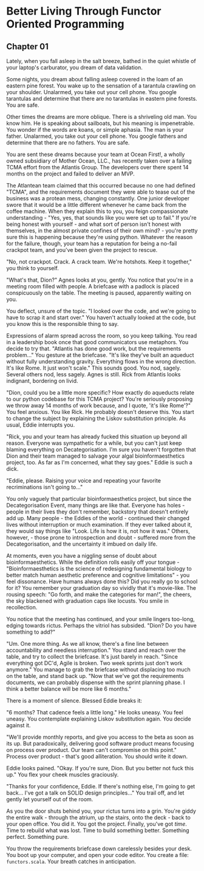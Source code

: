 # Better Living Through Functor Oriented Programming

## Chapter 01

Lately, when you fall asleep in the salt breeze, bathed in the quiet whistle of your laptop's carburator, you dream of data validation. 

Some nights, you dream about falling asleep covered in the loam of an eastern pine forest. You wake up to the sensation of a  tarantula crawling on your shoulder.  Unalarmed, you take out your cell phone. You google tarantulas and determine that there are no tarantulas in eastern pine forests. You are safe.

Other times the dreams are more oblique. There is a shriveling old man. You know him. He is speaking about sailboats, but his meaning is impenetrable. You wonder if the words are koans, or simple aphasia. The man is your father. Unalarmed, you take out your cell phone. You google fathers and determine that there are no fathers. You are safe.

You are sent these dreams because your team at Ocean First!, a wholly owned subsidiary of Mother Ocean, LLC., has recently taken over a failing TCMA effort from the Atlantis Group. The developers over there spent 14 months on the project and failed to deliver an MVP.

The Atlantean team claimed that this occurred because no one had  defined "TCMA", and the requirements document they were able to tease out of the business was a protean mess, changing constantly. One junior developer swore that it would be a little different whenever he came back from the coffee machine. When they explain this to you, you feign compassionate understanding - "Yes, yes, that sounds like you were set up to fail." If you're being honest with yourself - and what sort of person isn't honest with themselves, in the almost private confines of their own mind? - you're pretty sure this is happening because they're using python. Whatever the reason for the failure, though, your team has a reputation for being a no-fail crackpot team, and you've been given the project to rescue.

"No, not crackpot. Crack. A crack team. We're hotshots. Keep it together," you think to yourself.

"What's that, Dion?" Agnes looks at you, gently. You notice that you're in a meeting room filled with people. A briefcase with a padlock is placed conspicuously on the table. The meeting is paused, apparently waiting on you.

You deflect, unsure of the topic. "I looked over the code, and we're going to have to scrap it and start over." You haven't actually looked at the code, but you know this is the responsible thing to say.

Expressions of alarm spread across the room, so you keep talking. You read in a leadership book once that good communicators use metaphors. You decide to try that. "Atlantis has done good work, but the requirements problem..." You gesture at the briefcase. "It's like they've built an aqueduct without fully understanding gravity. Everything flows in the wrong direction. It's like Rome. It just won't scale." This sounds good. You nod, sagely. Several others nod, less sagely. Agnes is still. Rick from Atlantis looks indignant, bordering on livid.

"Dion, could you be a little more specific? How exactly do aqueducts relate to our python codebase for this TCMA project? You're seriously proposing we throw away 14 months of work because, and I quote, 'it's like Rome'?" You feel anxious. You like Rick. He probably doesn't deserve this. You start to change the subject by explaining the Liskov substitution principle. As usual, Eddie interrupts you.

"Rick, you and your team has already fucked this situation up beyond all reason. Everyone was sympathetic for a while, but you can't just keep blaming everything on Decategorisation. I'm sure you haven't forgotten that Dion and their team managed to salvage your algal bioinformaesthetics project, too. As far as I'm concerned, what they say goes." Eddie is such a dick.

"Eddie, please. Raising your voice and repeating your favorite recriminations isn't going to..." 

You only vaguely that particular bioinformaesthetics project, but since the Decategorisation Event, many things are like that. Everyone has holes - people in their lives they don't remember, backstory that doesn't entirely add up. Many people - the Eddies of the world - continued their changed lives without interruption or much examination. If they ever talked about it, they would say things like "Look. Life is how it is, not how it was." Others, however, - those prone to introspection and doubt - suffered more from the Decategorisation, and the uncertainty it imbued on daily life.

At moments, even you have a niggling sense of doubt about bioinformaesthetics. While the definition rolls easily off your tongue - "Bioinformaesthetics is the science of redesigning fundamental biology to better match human aesthetic preference and cognitive limitations" - you feel dissonance. Have humans always done this? Did you really go to school for it? You remember your graduation day so vividly that it's movie-like. The rousing speech: "Go forth, and make the categories for man!", the cheers, the sky blackened with graduation caps like locusts. You smile in recollection.

You notice that the meeting has continued, and your smile lingers too-long, edging towards rictus. Perhaps the vitriol has subsided. "Dion? Do you have something to add?" 

"Um. One more thing. As we all know, there's a fine line between accountability and needless interruption." You stand and reach over the table, and try to collect the briefcase. It's just barely in reach. "Since everything got DC'd, Agile is broken. Two week sprints just don't work anymore." You manage to grab the briefcase without displacing too much on the table, and stand back up. "Now that we've got the requirements documents, we can probably dispense with the sprint planning phase. I think a better balance will be more like 6 months."

There is a moment of silence. Blessed Eddie breaks it: 

"6 months? That cadence feels a little long." He looks uneasy. You feel uneasy. You contemplate explaining Liskov substitution again. You decide against it.

"We'll provide monthly reports, and give you access to the beta as soon as its up. But paradoxically, delivering good software product means focusing on process over product. Our team can't compromise on this point." Process over product - that's good alliteration. You should write it down.

Eddie looks pained. "Okay. If you're sure, Dion. But you better not fuck this up." You flex your cheek muscles graciously. 

"Thanks for your confidence, Eddie. If there's nothing else, I'm going to get back... I've got a talk on SOLID design principles..." You trail off, and let gently let yourself out of the room. 

As you the door shuts behind you, your rictus turns into a grin. You're giddy the entire walk - through the atrium, up the stairs, onto the deck - back to your open office. You did it. You got the project. Finally, you've got *time*. Time to rebuild what was lost. Time to build something better. Something perfect. Something pure.

You throw the requirements briefcase down carelessly besides your desk. You boot up your computer, and open your code editor. You create a file: `functors.scala`. Your breath catches in anticipation.
